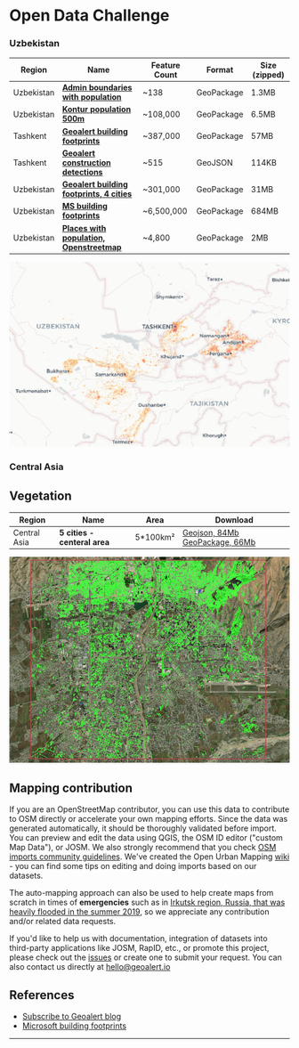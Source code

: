 # Open Data Challenge

### Uzbekistan ###

|Region|Name | Feature Count | Format | Size (zipped) |
|-------------|------------|----------|----------|-----------|
|Uzbekistan|[**Admin boundaries with population**](https://minio-production.mapflow.ai/public/data/kontur_boundaries_UZ_20220407.gpkg.gz?Content-Disposition=attachment%3B%20filename%3D%22data%2Fkontur_boundaries_UZ_20220407.gpkg.gz)| ~138| GeoPackage | 1.3MB |
|Uzbekistan|[**Kontur population 500m**](https://minio-production.mapflow.ai/public/data/kontur_population_UZ_20220630.gpkg.gz?Content-Disposition=attachment%3B%20filename%3D%22data%2Fkontur_population_UZ_20220630.gpkg.gz)| ~108,000| GeoPackage | 6.5MB |
|Tashkent|[**Geoalert building footprints**](https://minio-production.mapflow.ai/public/data/Tashkent_buildings_Mapflow.gpkg.zip?Content-Disposition=attachment%3B%20filename%3D%22data%2FTashkent_buildings_Mapflow.gpkg.zip)| ~387,000| GeoPackage | 57MB |
|Tashkent|[**Geoalert construction detections**](https://minio-production.mapflow.ai/public/data/Tashkent_constructions_Mapflow.geojson.zip?Content-Disposition=attachment%3B%20filename%3D%22data%2FTashkent_constructions_Mapflow.geojson.zip)| ~515| GeoJSON | 114KB |
|Uzbekistan|[**Geoalert building footprints, 4 cities**](https://minio-production.mapflow.ai/public/data/4cities%28Bukhara_Samarkand_Navoi_Chirchiq%29_Mapflow.gpkg.zip?Content-Disposition=attachment%3B%20filename%3D%22data%2F4cities%28Bukhara_Samarkand_Navoi_Chirchiq%29_Mapflow.gpkg.zip)| ~301,000| GeoPackage | 31MB |
|Uzbekistan|[**MS building footprints**](https://minio-production.mapflow.ai/public/data/Uzbekistan_MS_Buildings.gpkg.zip?Content-Disposition=attachment%3B%20filename%3D%22data%2FUzbekistan_MS_Buildings.gpkg.zip)| ~6,500,000| GeoPackage | 684MB |
|Uzbekistan|[**Places with population, Openstreetmap**](https://minio-production.mapflow.ai/public/data/Uzbekistan_places_OSM.geojson.zip?Content-Disposition=attachment%3B%20filename%3D%22data%2FUzbekistan_places_OSM.geojson.zip)| ~4,800| GeoPackage | 2MB |


![**UZ. population Map, based on Kontur population data**](images/uzb_population_map.png)

### Central Asia ###

## Vegetation ##

| Region | Name | Area | Download |
|-------------|------------|----------|----------|
|Central Asia| **5 cities - centeral area** | 5*100km² | [Geojson, 84Mb](https://minio-production.mapflow.ai/public/data/5cities_central_Asia_vegetation.gpkg.zip?Content-Disposition=attachment%3B%20filename%3D%22data%2F5cities_central_Asia_vegetation.geojson.zip)  [GeoPackage, 66Mb](https://minio-production.mapflow.ai/public/data/5cities_central_Asia_vegetation.gpkg.zip?Content-Disposition=attachment%3B%20filename%3D%22data%2F5cities_central_Asia_vegetation.gpkg.zip) |

![**Central Asia - cities vegetation**](images/cities_vegetation.png)


## Mapping contribution

If you are an OpenStreetMap contributor, you can use this data to contribute to OSM directly or accelerate your own mapping efforts. Since the data was generated automatically, it should be thoroughly validated before import. You can preview and edit the data using QGIS, the OSM ID editor ("custom Map Data"), or JOSM. We also strongly recommend that you check [OSM imports community guidelines](https://wiki.openstreetmap.org/wiki/Import/Guidelines).
We've created the Open Urban Mapping [wiki](https://wiki.openstreetmap.org/wiki/Geoalert_Open_Urban_Mapping) - you can find some tips on editing and doing imports based on our datasets.

The auto-mapping approach can also be used to help create maps from scratch in times of **emergencies** such as in [Irkutsk region, Russia, that was heavily flooded in the summer 2019](https://geoalert.github.io/Irkutsk-flood/), so we appreciate any contribution and/or related data requests.

If you'd like to help us with documentation, integration of datasets into third-party applications like JOSM, RapID, etc., or promote this project, please check out the [issues](https://github.com/Geoalert/urban-mapping/issues) or create one to submit your request. You can also contact us directly at [hello@geoalert.io](mailto:hello@geoalert.io)

## References
* [Subscribe to Geoalert blog](https://medium.com/@geoalert)
* [Microsoft building footprints](https://github.com/microsoft/USBuildingFootprints)
---------------------------
